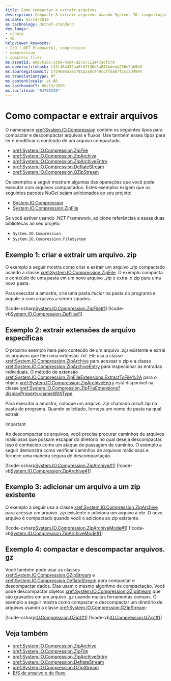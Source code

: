 ```yaml
---
title: Como compactar e extrair arquivos
description: Compacte & extrair arquivos usando System. IO. compactação. Veja exemplos usando ZipFile, ZipArchive, ZipArchiveEntry, DeflateStream, & GZipStream.
ms.date: 01/14/2019
ms.technology: dotnet-standard
dev_langs:
- csharp
- vb
helpviewer_keywords:
- I/O [.NET Framework], compression
- compression
- compress files
ms.assetid: e9876165-3c60-4c84-a272-513e47acf579
ms.openlocfilehash: c13f464432aa6f67136d3a844bdeda256e7ab9b6
ms.sourcegitcommit: 5fd4696a3e5791b2a8c449ccffda87f2cc2d4894
ms.translationtype: MT
ms.contentlocale: pt-BR
ms.lasthandoff: 06/15/2020
ms.locfileid: "84769230"
---
```

# <a name="how-to-compress-and-extract-files"></a>Como compactar e extrair arquivos

O namespace <xref:System.IO.Compression> contém os seguintes tipos para compactar e descompactar arquivos e fluxos. Use também esses tipos para ler e modificar o conteúdo de um arquivo compactado.

- <xref:System.IO.Compression.ZipFile>
- <xref:System.IO.Compression.ZipArchive>
- <xref:System.IO.Compression.ZipArchiveEntry>
- <xref:System.IO.Compression.DeflateStream>
- <xref:System.IO.Compression.GZipStream>

Os exemplos a seguir mostram algumas das operações que você pode executar com arquivos compactados. Estes exemplos exigem que os seguintes pacotes NuGet sejam adicionados ao seu projeto:

- [System.IO.Compression](https://www.nuget.org/packages/System.IO.Compression)
- [System.IO.Compression.ZipFile](https://www.nuget.org/packages/System.IO.Compression.ZipFile)

Se você estiver usando .NET Framework, adicione referências a essas duas bibliotecas ao seu projeto:

- `System.IO.Compression`
- `System.IO.Compression.FileSystem`

## <a name="example-1-create-and-extract-a-zip-file"></a>Exemplo 1: criar e extrair um arquivo. zip

O exemplo a seguir mostra como criar e extrair um arquivo *.zip* compactado usando a classe <xref:System.IO.Compression.ZipFile>. O exemplo compacta o conteúdo de uma pasta em um novo arquivo *.zip* e extrai o zip para uma nova pasta.

Para executar a amostra, crie uma pasta *Iniciar* na pasta do programa e popule-a com arquivos a serem zipados.

[!code-csharp[System.IO.Compression.ZipFile#1](../../../samples/snippets/csharp/VS_Snippets_CLR_System/system.io.compression.zipfile/cs/program1.cs#1)]
[!code-vb[System.IO.Compression.ZipFile#1](../../../samples/snippets/visualbasic/VS_Snippets_CLR_System/system.io.compression.zipfile/vb/program1.vb#1)]

## <a name="example-2-extract-specific-file-extensions"></a>Exemplo 2: extrair extensões de arquivo específicas

O próximo exemplo itera pelo conteúdo de um arquivo *.zip* existente e extrai os arquivos que têm uma extensão *.txt*. Ele usa a classe <xref:System.IO.Compression.ZipArchive> para acessar o zip e a classe <xref:System.IO.Compression.ZipArchiveEntry> para inspecionar as entradas individuais. O método de extensão <xref:System.IO.Compression.ZipFileExtensions.ExtractToFile%2A> para o objeto <xref:System.IO.Compression.ZipArchiveEntry> está disponível na classe <xref:System.IO.Compression.ZipFileExtensions?displayProperty=nameWithType>.

Para executar a amostra, coloque um arquivo *.zip* chamado *result.zip* na pasta do programa. Quando solicitado, forneça um nome de pasta na qual extrair.

> [!IMPORTANT]
> Ao descompactar os arquivos, você precisa procurar caminhos de arquivos maliciosos que possam escapar do diretório no qual deseja descompactar. Isso é conhecido como um ataque de passagem de caminho. O exemplo a seguir demonstra como verificar caminhos de arquivos maliciosos e fornece uma maneira segura de descompactação.

[!code-csharp[System.IO.Compression.ZipArchive#1](../../../samples/snippets/csharp/VS_Snippets_CLR_System/system.io.compression.ziparchive/cs/program1.cs#1)]
[!code-vb[System.IO.Compression.ZipArchive#1](../../../samples/snippets/visualbasic/VS_Snippets_CLR_System/system.io.compression.ziparchive/vb/program1.vb#1)]

## <a name="example-3-add-a-file-to-an-existing-zip"></a>Exemplo 3: adicionar um arquivo a um zip existente

O exemplo a seguir usa a classe <xref:System.IO.Compression.ZipArchive> para acessar um arquivo *.zip* existente e adiciona um arquivo a ele. O novo arquivo é compactado quando você o adiciona ao zip existente.

[!code-csharp[System.IO.Compression.ZipArchiveMode#1](../../../samples/snippets/csharp/VS_Snippets_CLR_System/system.io.compression.ziparchivemode/cs/program1.cs#1)]
[!code-vb[System.IO.Compression.ZipArchiveMode#1](../../../samples/snippets/visualbasic/VS_Snippets_CLR_System/system.io.compression.ziparchivemode/vb/program1.vb#1)]

## <a name="example-4-compress-and-decompress-gz-files"></a>Exemplo 4: compactar e descompactar arquivos. gz

Você também pode usar as classes <xref:System.IO.Compression.GZipStream> e <xref:System.IO.Compression.DeflateStream> para compactar e descompactar dados. Elas usam o mesmo algoritmo de compactação. Você pode descompactar objetos <xref:System.IO.Compression.GZipStream> que são gravados em um arquivo *.gz* usando muitas ferramentas comuns. O exemplo a seguir mostra como compactar e descompactar um diretório de arquivos usando a classe <xref:System.IO.Compression.GZipStream>:

[!code-csharp[IO.Compression.GZip1#1](../../../samples/snippets/csharp/VS_Snippets_CLR/IO.Compression.GZip1/CS/gziptest.cs#1)]
[!code-vb[IO.Compression.GZip1#1](../../../samples/snippets/visualbasic/VS_Snippets_CLR/IO.Compression.GZip1/VB/gziptest.vb#1)]

## <a name="see-also"></a>Veja também

- <xref:System.IO.Compression.ZipArchive>  
- <xref:System.IO.Compression.ZipFile>  
- <xref:System.IO.Compression.ZipArchiveEntry>  
- <xref:System.IO.Compression.DeflateStream>  
- <xref:System.IO.Compression.GZipStream>  
- [E/S de arquivo e de fluxo](index.md)
